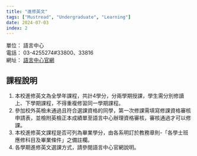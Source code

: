 ```yaml
---
title: "進修英文"
tags: ["Mustread", "Undergraduate", "Learning"]
date: 2024-07-03
index: 2
---
```


單位： 語言中心  
電話： 03-4255274#33800、33816  
網址： [語言中心官網](https://www.lc.ncu.edu.tw/)

## 課程說明

1. 本校進修英文為全學年課程，共計4學分，分兩學期授課，學生需分別修讀上、下學期課程，不得重複修習同一學期課程。
2. 參加校外英檢未通過且符合選課資格的同學，第一次修課需填寫修課資格審核申請表，並檢附英檢正本成績單至語言中心辦理資格審核，審核通過才可以修課。
3. 本校進修英文課程是否可列為畢業學分，由各系明訂於教務章則-「各學士班應修科目及畢業條件」之備註欄。
4. 各學期進修英文選課方式，請參閱語言中心官網說明。

